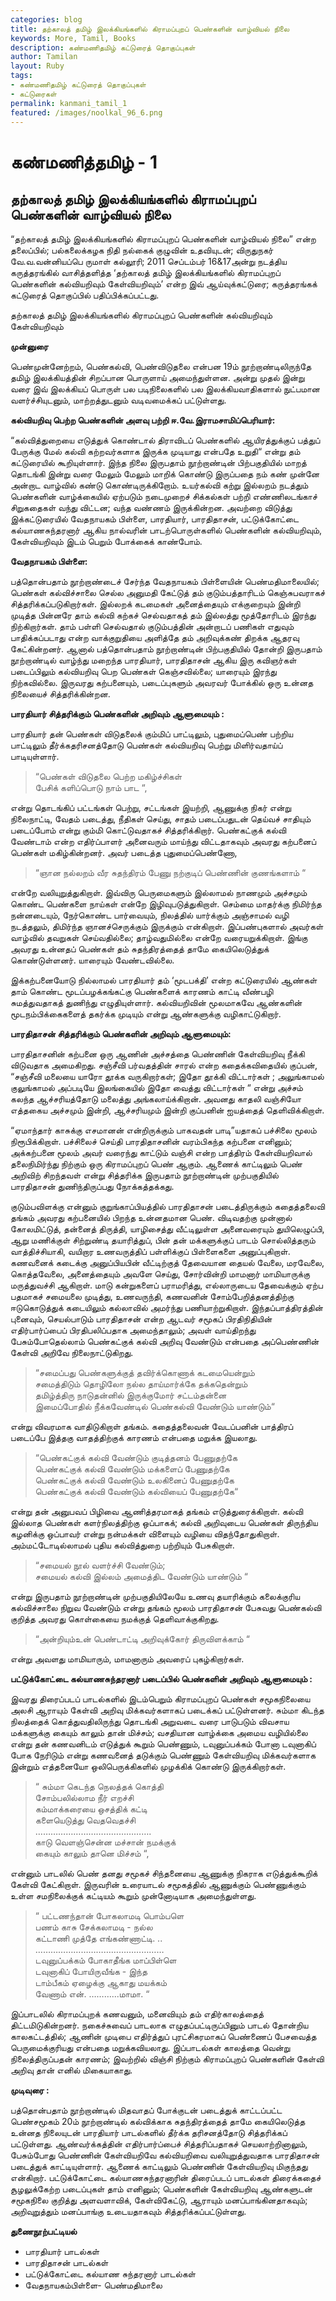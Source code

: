 ```yaml
---  
categories: blog  
title: தற்காலத் தமிழ் இலக்கியங்களில் கிராமப்புறப் பெண்களின் வாழ்வியல் நிலை  
keywords: More, Tamil, Books  
description: கண்மணிதமிழ் கட்டுரைத் தொகுப்புகள்
author: Tamilan  
layout: Ruby  
tags:     
- கண்மணிதமிழ் கட்டுரைத் தொகுப்புகள்  
- கட்டுரைகள்
permalink: kanmani_tamil_1  
featured: /images/noolkal_96_6.png  
---  
```

# கண்மணித்தமிழ் - 1  
## தற்காலத் தமிழ் இலக்கியங்களில் கிராமப்புறப் பெண்களின் வாழ்வியல் நிலை  
  
“தற்காலத் தமிழ் இலக்கியங்களில் கிராமப்புறப் பெண்களின் வாழ்வியல் நிலை” என்ற தலைப்பில்; பல்கலைக்கழக நிதி நல்கைக் குழுவின் உதவியுடன்; விருதுநகர் வே.வ.வன்னியப்பெ ருமாள் கல்லூரி; 2011 செப்டம்பர் 16&17அன்று நடத்திய கருத்தரங்கில் வாசித்தளித்த ‘தற்காலத் தமிழ் இலக்கியங்களில் கிராமப்புறப் பெண்களின் கல்வியறிவும் கேள்வியறிவும்’ என்ற இவ் ஆய்வுக்கட்டுரை; கருத்தரங்கக் கட்டுரைத் தொகுப்பில் பதிப்பிக்கப்பட்டது.  
  
தற்காலத் தமிழ் இலக்கியங்களில் கிராமப்புறப் பெண்களின் கல்வியறிவும் கேள்வியறிவும்  
  
**முன்னுரை**  
  
பெண்முன்னேற்றம், பெண்கல்வி, பெண்விடுதலை என்பன 19ம்  நூற்றாண்டிலிருந்தே தமிழ் இலக்கியத்தின் சிறப்பான  பொருளாய் அமைந்துள்ளன. அன்று முதல் இன்று வரை இவ் இலக்கியப் பொருள் பல படிநிலைகளில் பல இலக்கியவாதிகளால் நுட்பமான வளர்ச்சியுடனும், மாற்றத்துடனும் வடிவமைக்கப் பட்டுள்ளது.   
        
**கல்வியறிவு பெற்ற பெண்களின் அளவு பற்றி ஈ.வே.இராமசாமிப்பெரியார்:**

“கல்வித்துறையை எடுத்துக் கொண்டால் திராவிடப் பெண்களில் ஆயிரத்துக்குப் பத்துப் பேருக்கு மேல் கல்வி கற்றவர்களாக இருக்க முடியாது என்பதே உறுதி“ என்று தம் கட்டுரையில் கூறியுள்ளார். இந்த நிலை இருபதாம் நூற்றாண்டின் பிற்பகுதியில் மாறத் தொடங்கி இன்று வரை மேலும் மேலும் மாறிக் கொண்டு இருப்பதை நம் கண் முன்னே அன்றாட வாழ்வில் கண்டு கொண்டிருக்கிறோம்.  உயர்கல்வி கற்று இல்லறம் நடத்தும் பெண்களின் வாழ்க்கையில் ஏற்படும் நடைமுறைச் சிக்கல்கள் பற்றி எண்ணிலடங்காச் சிறுகதைகள் வந்து விட்டன; வந்த வண்ணம் இருக்கின்றன. அவற்றை விடுத்து இக்கட்டுரையில் வேதநாயகம் பிள்ளை, பாரதியார், பாரதிதாசன், பட்டுக்கோட்டை கல்யாணசுந்தரனார் ஆகிய நால்வரின் பாடற்பொருள்களில் பெண்களின் கல்வியறிவும், கேள்வியறிவும் இடம் பெறும் போக்கைக் காண்போம்.  
     
**வேதநாயகம் பிள்ளை:**  
  
பத்தொன்பதாம் நூற்றாண்டைச் சேர்ந்த வேதநாயகம் பிள்ளையின் பெண்மதிமாலையில்; பெண்கள் கல்விச்சாலை செல்ல அனுமதி கேட்டுத் தம் குடும்பத்தாரிடம் கெஞ்சுபவராகச் சித்தரிக்கப்படுகிறார்கள். இல்லறக் கடமைகள் அனைத்தையும் எக்குறையும் இன்றி முடித்த பின்னரே தாம் கல்வி கற்கச் செல்வதாகத் தம் இல்லத்து மூத்தோரிடம் இரந்து நிற்கிறார்கள். தாம் பள்ளி செல்வதால் குடும்பத்தின் அன்றாடப் பணிகள் எதுவும் பாதிக்கப்படாது என்ற வாக்குறுதியை அளித்தே தம் அறிவுக்கண் திறக்க ஆதரவு கேட்கின்றனர்.  ஆனால் பத்தொன்பதாம் நூற்றாண்டின் பிற்பகுதியில் தோன்றி இருபதாம் நூற்றாண்டில் வாழ்ந்து மறைந்த பாரதியார், பாரதிதாசன் ஆகிய இரு கவிஞர்கள் படைப்பிலும் கல்வியறிவு பெற பெண்கள் கெஞ்சவில்லை; யாரையும் இரந்து நிற்கவில்லை. இருவரது கற்பனையும், படைப்புகளும் அவரவர் போக்கில் ஒரு உன்னத நிலையைச் சித்தரிக்கின்றன.    
  
**பாரதியார் சித்தரிக்கும் பெண்களின் அறிவும் ஆளுமையும் :**  
  
பாரதியார் தன் பெண்கள் விடுதலைக் கும்மிப் பாட்டிலும், புதுமைப்பெண் பற்றிய பாட்டிலும் தீர்க்கதரிசனத்தோடு பெண்கள் கல்வியறிவு பெற்று மிளிர்வதாய்ப் பாடியுள்ளார்.  
  
>“பெண்கள் விடுதலை பெற்ற மகிழ்ச்சிகள்  
பேசிக் களிப்பொடு நாம் பாட “,  
  
என்று தொடங்கிப் பட்டங்கள் பெற்று, சட்டங்கள் இயற்றி, ஆணுக்கு நிகர் என்று நிலைநாட்டி, வேதம் படைத்து, நீதிகள் செய்து, சாதம் படைப்பதுடன் தெய்வச் சாதியும் படைப்போம் என்று கும்மி கொட்டுவதாகச் சித்தரிக்கிறார். பெண்கட்குக் கல்வி வேண்டாம் என்ற எதிர்ப்பாளர் அனைவரும் மாய்ந்து விட்டதாகவும் அவரது கற்பனைப் பெண்கள் மகிழ்கின்றனர். அவர் படைத்த புதுமைப்பெண்ணோ,  
  
>“ஞான நல்லறம் வீர சுதந்திரம் பேணு நற்குடிப் பெண்ணின் குணங்களாம் “  
  
என்றே வலியுறுத்துகிறாள். இவ்விரு பெருமைகளும் இல்லாமல் நாணமும் அச்சமும் கொண்ட பெண்களை நாய்கள் என்றே இழிவுபடுத்துகிறாள். செம்மை மாதர்க்கு நிமிர்ந்த நன்னடையும், நேர்கொண்ட பார்வையும், நிலத்தில் யார்க்கும் அஞ்சாமல் வழி நடத்தலும், திமிர்ந்த ஞானச்செருக்கும் இருக்கும் என்கிறாள். இப்பண்புகளால் அவர்கள் வாழ்வில் தவறுகள் செய்வதில்லை; தாழ்வதுமில்லை என்றே வரையறுக்கிறாள். இங்கு அவரது உன்னதப் பெண்கள் தம் சுதந்திரத்தைத் தாமே கையிலெடுத்துக் கொண்டுள்ளனர். யாரையும் வேண்டவில்லை.  
  
இக்கற்பனையோடு நில்லாமல் பாரதியார் தம் ‘மூடபக்தி’ என்ற கட்டுரையில் ஆண்கள் தாம் கொண்ட மூடப்பழக்கங்கட்கு பெண்களைக் காரணம் காட்டி வீண்பழி சுமத்துவதாகத் துணிந்து எழுதியுள்ளார். கல்வியறிவின் மூலமாகவே ஆண்களின் மூடநம்பிக்கைகளைத் தகர்க்க முடியும் என்று ஆண்களுக்கு வழிகாட்டுகிறார்.  
  
**பாரதிதாசன் சித்தரிக்கும் பெண்களின் அறிவும் ஆளுமையும்:**  
  
பாரதிதாசனின் கற்பனை ஒரு ஆணின் அச்சத்தை பெண்ணின் கேள்வியறிவு நீக்கி விடுவதாக அமைகிறது. சஞ்சீவி பர்வதத்தின் சாரல் என்ற கதைக்கவிதையில் குப்பன், “சஞ்சீவி மலையை யாரோ தூக்க வருகிறார்கள்; இதோ தூக்கி விட்டார்கள் ; அலுங்காமல் குலுங்காமல் அப்படியே இலங்கையில் இதோ வைத்து விட்டார்கள் “ என்று அச்சம் கலந்த ஆச்சரியத்தோடு மலைத்து அங்கலாய்க்கிறான். அவனது காதலி வஞ்சியோ எத்தகைய அச்சமும் இன்றி, ஆச்சரியமும் இன்றி குப்பனின் ஐயத்தைத் தெளிவிக்கிறாள்.  
  
“ஏமாந்தார்  காசுக்கு எசமானன் என்றிருக்கும் பாகவதன் பாடி”யதாகப் பச்சிலை மூலம் நிரூபிக்கிறாள். பச்சிலைச் செய்தி பாரதிதாசனின் வரம்பிகந்த கற்பனை எனினும்; அக்கற்பனை மூலம் அவர் வரைந்து காட்டும் வஞ்சி என்ற பாத்திரம் கேள்வியறிவால் தலைநிமிர்ந்து நிற்கும் ஒரு கிராமப்புறப் பெண் ஆகும். ஆணைக் காட்டிலும் பெண் அறிவிற் சிறந்தவள் என்று சித்தரிக்க இருபதாம் நூற்றாண்டின் முற்பகுதியில் பாரதிதாசன் துணிந்திருப்பது நோக்கத்தக்கது.  
  
குடும்பவிளக்கு என்னும் குறுங்காப்பியத்தில் பாரதிதாசன் படைத்திருக்கும் கதைத்தலைவி தங்கம் அவரது கற்பனையில் பிறந்த உன்னதமான பெண். விடிவதற்கு முன்னால் கோலமிட்டுத், தன்னைத் திருத்தி, யாழிசைத்து வீட்டிலுள்ள அனைவரையும் துயிலெழுப்பி, ஆறு மணிக்குள் சிற்றுண்டி தயாரித்துப், பின் தன் மக்களுக்குப் பாடம் சொல்லித்தரும் வாத்திச்சியாகி, வயிறார உணவருத்திப் பள்ளிக்குப் பிள்ளைகளை அனுப்புகிறாள். கணவனைக் கடைக்கு அனுப்பியபின் வீட்டிற்குத் தேவையான தையல் வேலை, மரவேலை, கொத்தவேலை, அனைத்தையும் அவளே செய்து, சோர்வின்றி மாமனார் மாமியாருக்கு மருத்துவச்சி ஆகிறாள். மாடு கன்றுகளைப் பராமரித்து, எல்லாருடைய தேவைக்கும் ஏற்ப பதமாகச் சமையலை முடித்து, உணவருந்தி, கணவனின் சோம்பேறித்தனத்திற்கு ஈடுகொடுத்துக் கடையிலும் கல்லாவில் அமர்ந்து பணியாற்றுகிறாள். இந்தப்பாத்திரத்தின் புனைவும், செயல்பாடும்  பாரதிதாசன் என்ற ஆடவர் சமூகப் பிரதிநிதியின் எதிர்பார்ப்பைப் பிரதிபலிப்பதாக அமைந்தாலும்; அவள் வாய்திறந்து பேசும்போதெல்லாம் பெண்கட்குக் கல்வி அறிவு வேண்டும் என்பதை அப்பெண்ணின் கேள்வி அறிவே நிலைநாட்டுகிறது.  
  
>“சமைப்பது பெண்களுக்குத் தவிர்க்கொணாக் கடமையென்றும்  
சமைத்திடும் தொழிலோ நல்ல தாய்மார்க்கே தக்கதென்றும்  
தமிழ்த்திரு நாடுதன்னில் இருக்குமோர் சட்டம்தன்னை  
இமைப்போதில் நீக்கவேண்டில் பெண்கல்வி வேண்டும் யாண்டும்“  
  
என்று விவரமாக வாதிடுகிறாள் தங்கம். கதைத்தலைவன் வேடப்பனின் பாத்திரப் படைப்பே இத்தகு வாதத்திற்குக் காரணம் என்பதை மறுக்க இயலாது.  
  
>“பெண்கட்குக் கல்வி வேண்டும் குடித்தனம் பேணுதற்கே  
பெண்கட்குக் கல்வி வேண்டும் மக்களைப் பேணுதற்கே  
பெண்கட்குக் கல்வி வேண்டும் உலகினைப் பேணுதற்கே  
பெண்கட்குக் கல்வி வேண்டும் கல்வியைப் பேணுதற்கே“  
  
என்று தன்  அனுபவப் பிழிவை ஆணித்தரமாகத் தங்கம் எடுத்துரைக்கிறாள். கல்வி இல்லாத பெண்கள் களர்நிலத்திற்கு ஒப்பாகக்;  கல்வி அறிவுடைய பெண்கள் திருந்திய கழனிக்கு ஒப்பாவர் என்று நன்மக்கள் விளையும் வழியை விதந்தோதுகிறாள். அம்மட்டோடில்லாமல் புதிய கல்வித்துறை பற்றியும் பேசுகிறாள்.  
  
>“சமையல் நூல் வளர்ச்சி வேண்டும்;  
சமையல் கல்வி இல்லம் அமைத்திட வேண்டும் யாண்டும் “  
  
என்று இருபதாம் நூற்றாண்டின் முற்பகுதியிலேயே உணவு தயாரிக்கும் கலைக்குரிய கல்விச்சாலை நிறுவ வேண்டும் என்று தங்கம் மூலம் பாரதிதாசன் பேசுவது பெண்கல்வி குறித்த அவரது கொள்கையை நமக்குத் தெளிவாக்குகிறது.  
  
>“அன்றியும்உன் பெண்டாட்டி அறிவுக்கோர் திருவிளக்காம் “  
  
என்று அவளது மாமியாரும், மாமனாரும் அவரைப் புகழ்கிறார்கள்.  
   
**பட்டுக்கோட்டை கல்யாணசுந்தரனார் படைப்பில் பெண்களின் அறிவும் ஆளுமையும் :**  
  
இவரது திரைப்படப் பாடல்களில் இடம்பெறும் கிராமப்புறப் பெண்கள் சமூகநிலையை அலசி ஆராயும் கேள்வி அறிவு மிக்கவர்களாகப் படைக்கப்  பட்டுள்ளனர். சும்மா கிடந்த நிலத்தைக் கொத்துவதிலிருந்து தொடங்கி அறுவடை வரை பாடுபடும் விவசாய மக்களுக்கு கையும் காலும் தான் மிச்சம்; வசதியான வாழ்க்கை அமைய வழியில்லை என்று தன் கணவனிடம் எடுத்துக் கூறும் பெண்ணும், டவுனுப்பக்கம் போனா டவுனாகிப் போக நேரிடும் என்று கணவனைத் தடுக்கும் பெண்ணும் கேள்வியறிவு மிக்கவர்களாக இன்றும் எத்தனையோ ஒலிபெருக்கிகளில் முழக்கிக் கொண்டு இருக்கிறார்கள்.  
  
>“ சும்மா கெடந்த நெலத்தக் கொத்தி  
சோம்பலில்லாம நீர் எறச்சி  
கம்மாக்கரையை ஒசத்திக் கட்டி  
களையெடுத்து வெதவெதச்சி  
……………………………………….  
காடு வெளஞ்சென்ன மச்சான் நமக்குக்  
கையும் காலும் தானெ மிச்சம் “,  
  
என்னும் பாடலில் பெண் தனது சமூகச் சிந்தனையை ஆணுக்கு நிகராக எடுத்துக்கூறிக் கேள்வி கேட்கிறாள். இருவரின் உரையாடல் சமூகத்தில் ஆணுக்கும் பெண்ணுக்கும் உள்ள சமநிலைக்குக் கட்டியம் கூறும் முன்னோடியாக அமைந்துள்ளது.  
  
>“ பட்டணந்தான் போகலாமடி பொம்பளெ  
பணம் காசு சேக்கலாமடி - நல்ல  
கட்டாணி முத்தே எங்கண்ணாட்டி. ..  
……………………………………………  
டவுனுப்பக்கம் போகாதீங்க மாப்பிள்ளெ  
டவுனாகிப் போயிருவீங்க - இந்த  
டாம்பீகம் ஏழைக்கு ஆகாது மயக்கம்  
வேணாம் என். ………...மாமா. “  
  
இப்பாடலில் கிராமப்புறக் கணவனும், மனைவியும் தம் எதிர்காலத்தைத் திட்டமிடுகின்றனர். நகைச்சுவைப் பாடலாக எழுதப்பட்டிருப்பினும் பாடல் தோன்றிய காலகட்டத்தில்; ஆணின் முடிபை எதிர்த்துப் புரட்சிகரமாகப் பெண்ணைப் பேசவைத்த பெருமைக்குரியது என்பதை மறுக்கவியலாது. இப்பாடல்கள் காலத்தை வென்று நிலைத்திருப்பதன் காரணம்; இவற்றில் விஞ்சி நிற்கும் கிராமப்புறப் பெண்களின் கேள்வி அறிவு தான் எனில் மிகையாகாது.  
  
**முடிவுரை :**  
  
பத்தொன்பதாம் நூற்றாண்டில் மிதவாதப் போக்குடன் படைத்துக் காட்டப்பட்ட பெண்சமூகம் 20ம் நூற்றாண்டில் கல்விக்காக சுதந்திரத்தைத் தாமே கையிலெடுத்த உன்னத நிலையுடன் பாரதியார் பாடல்களில் தீர்க்க தரிசனத்தோடு சித்தரிக்கப்  பட்டுள்ளது. ஆண்வர்க்கத்தின் எதிர்பார்ப்பைச் சித்தரிப்பதாகச் செயலாற்றினாலும், பேசும்போது பெண்ணின் கேள்வியறிவே கல்வியறிவை வலியுறுத்துவதாக பாரதிதாசன் படைத்துக் காட்டியுள்ளார். ஆணைக் காட்டிலும் பெண்ணின் கேள்வியறிவு மிகுந்தது என்கிறார். பட்டுக்கோட்டை கல்யாணசுந்தரனாரின் திரைப்படப் பாடல்கள் திரைக்கதைச் சூழலுக்கேற்ற படைப்புகள் தாம் எனினும்; பெண்களின் கேள்வியறிவு ஆண்களுடன் சமூகநிலை குறித்து அளவளாவிக், கேள்விகேட்டு, ஆராயும் மனப்பாங்கினதாகவும்; அறிவுறுத்தும் மனப்பாங்கு  உடையதாகவும் சித்தரிக்கப்பட்டுள்ளது.  
  
**துணைநூற்பட்டியல்**  
  
- பாரதியார் பாடல்கள்  
- பாரதிதாசன் பாடல்கள்  
- பட்டுக்கோட்டை கல்யாண சுந்தரனார் பாடல்கள்  
- வேதநாயகம்பிள்ளை- பெண்மதிமாலை    

